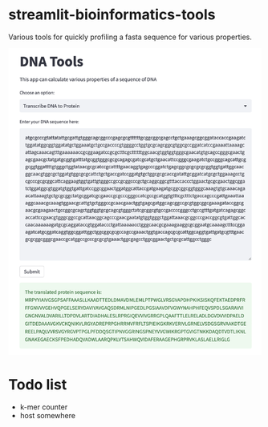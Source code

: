 # streamlit-bioinformatics-tools
Various tools for quickly profiling a fasta sequence for various properties.

![img](streamlit-dna-tools.png)

# Todo list
* k-mer counter
* host somewhere